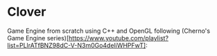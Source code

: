 # Clover
Game Engine from scratch using C++ and OpenGL following (Cherno's Game Engine series)[https://www.youtube.com/playlist?list=PLlrATfBNZ98dC-V-N3m0Go4deliWHPFwT]:
